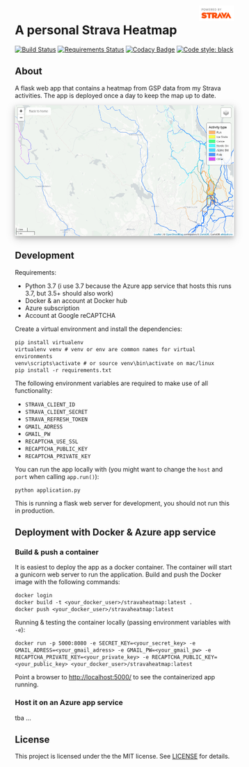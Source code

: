 <a href="https://www.strava.com/">
    <img src=app/static/api_logo_pwrdBy_strava_stack_light.png
    alt="Strava" title="Strava" align="right" height="35" />
</a>

# A personal Strava Heatmap
[![Build Status](https://dev.azure.com/rafaelschlatter/strava-heatmap/_apis/build/status/rafaelschlatter.strava-heatmap?branchName=master)](https://dev.azure.com/rafaelschlatter/strava-heatmap/_build/latest?definitionId=17&branchName=master)
[![Requirements Status](https://requires.io/github/rafaelschlatter/strava-heatmap/requirements.svg?branch=master)](https://requires.io/github/rafaelschlatter/strava-heatmap/requirements/?branch=master)
[![Codacy Badge](https://api.codacy.com/project/badge/Grade/d8aa61d5c6bd469a9e05073088d998d3)](https://www.codacy.com?utm_source=github.com&amp;utm_medium=referral&amp;utm_content=rafaelschlatter/strava-heatmap&amp;utm_campaign=Badge_Grade)
[![Code style: black](https://img.shields.io/badge/code%20style-black-000000.svg)](https://github.com/psf/black)

## About
A flask web app that contains a heatmap from GSP data from my Strava activities. The app is deployed once a day to keep the map up to date. 

<img src="app/static/screenshot.png" alt="Screenshot" style="box-shadow: 0 4px 8px 0 rgba(0, 0, 0, 0.2), 0 6px 20px 0 rgba(0, 0, 0, 0.19);"/>

## Development
Requirements:
- Python 3.7 (i use 3.7 because the Azure app service that hosts this runs 3.7, but 3.5+ should also work)
- Docker & an account at Docker hub
- Azure subscription
- Account at Google reCAPTCHA

Create a virtual environment and install the dependencies:
````
pip install virtualenv
virtualenv venv # venv or env are common names for virtual environments
venv\scripts\activate # or source venv\bin\activate on mac/linux
pip install -r requirements.txt
````

The following environment variables are required to make use of all functionality:
- `STRAVA_CLIENT_ID`
- `STRAVA_CLIENT_SECRET`
- `STRAVA_REFRESH_TOKEN`
- `GMAIL_ADRESS`
- `GMAIL_PW`
- `RECAPTCHA_USE_SSL`
- `RECAPTCHA_PUBLIC_KEY`
- `RECAPTCHA_PRIVATE_KEY`

You can run the app locally with (you might want to change the `host` and `port` when calling `app.run()`):
````
python application.py
````
This is running a flask web server for development, you should not run this in production. 


## Deployment with Docker & Azure app service
### Build & push a container
It is easiest to deploy the app as a docker container. The container will start a gunicorn web server to run the application. Build and push the Docker image with the following commands:
````
docker login
docker build -t <your_docker_user>/stravaheatmap:latest .
docker push <your_docker_user>/stravaheatmap:latest
````

Running & testing the container locally (passing environment variables with `-e`):
````
docker run -p 5000:8080 -e SECRET_KEY=<your_secret_key> -e GMAIL_ADRESS=<your_gmail_adress> -e GMAIL_PW=<your_gmail_pw> -e RECAPTCHA_PRIVATE_KEY=<your_private_key> -e RECAPTCHA_PUBLIC_KEY=<your_public_key> <your_docker_user>/stravaheatmap:latest
````

Point a browser to <http://localhost:5000/> to see the containerized app running.

### Host it on an Azure app service
tba ...

## License
This project is licensed under the the MIT license. See [LICENSE](LICENSE.txt) for details.